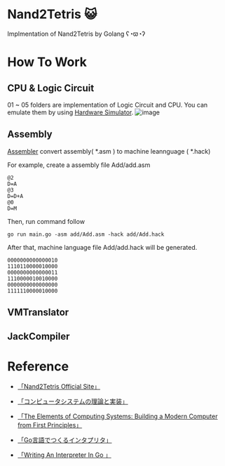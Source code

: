 # Nand2Tetris :smiley_cat:

Implmentation of Nand2Tetris by Golang ʕ◔ϖ◔ʔ

# How To Work

## CPU & Logic Circuit
01 ~ 05 folders are implementation of Logic Circuit and CPU. 
You can emulate them by using [Hardware Simulator](https://www.nand2tetris.org/software).
![image](https://user-images.githubusercontent.com/57289763/128625790-8b70d3a0-bc7d-46cd-94f7-131c240742b3.png)

## Assembly

[Assembler](https://github.com/YadaYuki/nand2tetris/tree/main/assembler) convert assembly( \*.asm ) to  machine leannguage ( \*.hack)

For example, create a assembly file Add/add.asm
```
@2
D=A
@3
D=D+A
@0
D=M
```
Then, run command follow
```
go run main.go -asm add/Add.asm -hack add/Add.hack
```
After that, machine language file Add/add.hack will be generated.
```
0000000000000010
1110110000010000
0000000000000011
1110000010010000
0000000000000000
1111110000010000
```



## VMTranslator

## JackCompiler

#  Reference

- [「Nand2Tetris Official Site」](https://www.nand2tetris.org/)

 - [「コンピュータシステムの理論と実装」](https://www.amazon.co.jp/%E3%82%B3%E3%83%B3%E3%83%94%E3%83%A5%E3%83%BC%E3%82%BF%E3%82%B7%E3%82%B9%E3%83%86%E3%83%A0%E3%81%AE%E7%90%86%E8%AB%96%E3%81%A8%E5%AE%9F%E8%A3%85-%E2%80%95%E3%83%A2%E3%83%80%E3%83%B3%E3%81%AA%E3%82%B3%E3%83%B3%E3%83%94%E3%83%A5%E3%83%BC%E3%82%BF%E3%81%AE%E4%BD%9C%E3%82%8A%E6%96%B9-Noam-Nisan/dp/4873117127)

 - [「The Elements of Computing Systems: Building a Modern Computer from First Principles」](https://www.amazon.co.jp/Elements-Computing-Systems-Building-Principles/dp/0262640686)



 - [「Go言語でつくるインタプリタ」](https://www.amazon.co.jp/Go%E8%A8%80%E8%AA%9E%E3%81%A7%E3%81%A4%E3%81%8F%E3%82%8B%E3%82%A4%E3%83%B3%E3%82%BF%E3%83%97%E3%83%AA%E3%82%BF-Thorsten-Ball/dp/4873118220)

 - [「Writing An Interpreter In Go 」](https://www.amazon.co.jp/Writing-Interpreter-Go-Thorsten-Ball/dp/3982016118/ref=pd_bxgy_img_1/358-0651022-5160614?pd_rd_w=NJ0lb&pf_rd_p=d8f6e0ab-48ef-4eca-99d5-60d97e927468&pf_rd_r=H5DDRH744DZQWEC8887N&pd_rd_r=92fb3969-78f9-42fe-9c0b-f605fd3b7bc8&pd_rd_wg=B98nq&pd_rd_i=3982016118&psc=1)


